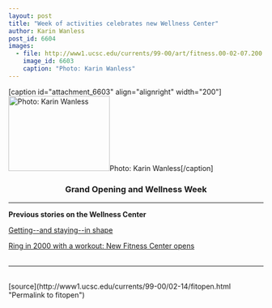 ```yaml
---
layout: post
title: "Week of activities celebrates new Wellness Center"
author: Karin Wanless
post_id: 6604
images:
  - file: http://www1.ucsc.edu/currents/99-00/art/fitness.00-02-07.200.jpg
    image_id: 6603
    caption: "Photo: Karin Wanless"
---
```


[caption id="attachment_6603" align="alignright" width="200"]<a href="http://localhost/mysite/wp-content/uploads/2000/02/fitness.00-02-07.200.jpg"><img class="size-full wp-image-6603" src="http://localhost/mysite/wp-content/uploads/2000/02/fitness.00-02-07.200.jpg" alt="Photo: Karin Wanless" width="200" height="148" /></a>Photo: Karin Wanless[/caption]
<h3 align="center">
  <b>Grand Opening and Wellness Week</b>
</h3>
<center>
  <hr>
</center>
<p>
  <b>Previous stories on the Wellness Center</b>
</p>
<p>
  <a href="../01-31/fitness1.html">Getting--and staying--in shape</a>
</p>
<p>
  <a href="../01-03/fitness.html">Ring in 2000 with a workout: New Fitness Center opens<br></a><br>
</p>
<hr>
<br>
[source](http://www1.ucsc.edu/currents/99-00/02-14/fitopen.html "Permalink to fitopen")
